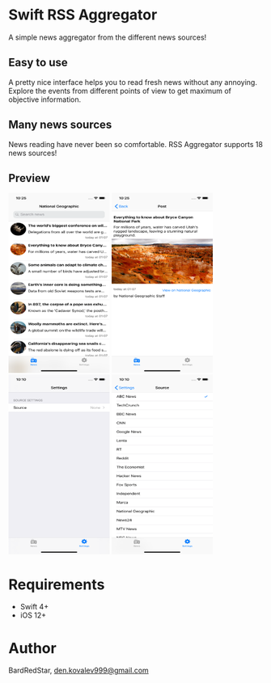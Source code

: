 # Swift RSS Aggregator

A simple news aggregator from the different news sources!

## Easy to use
A pretty nice interface helps you to read fresh news without any annoying. Explore the events from different points of view to get maximum of objective information.

## Many news sources
News reading have never been so comfortable. RSS Aggregator supports 18 news sources!

## Preview
<p float="left">
<img src="Screenshots/news.png" alt="alt text" width="200" height="356">   
<img src="Screenshots/post_info.png" alt="alt text" width="200" height="356">   
<img src="Screenshots/settings.png" alt="alt text" width="200" height="356">    
<img src="Screenshots/sources.png" alt="alt text" width="200" height="356">   
</p>

# Requirements

* Swift 4+
* iOS 12+

# Author

BardRedStar, den.kovalev999@gmail.com

